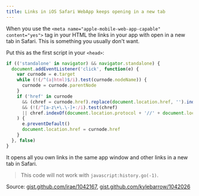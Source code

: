 ```yaml
---
title: Links in iOS Safari WebApp keeps opening in a new tab
---
```


When you use the `<meta name="apple-mobile-web-app-capable" content="yes">` tag in your HTML the links in your app with open in a new tab in Safari. This is something you usually don't want.

Put this as the first script in your `<head>`:

```js
if (('standalone' in navigator) && navigator.standalone) {
  document.addEventListener('click', function(e) {
    var curnode = e.target
    while (!(/^(a|html)$/i).test(curnode.nodeName)) {
      curnode = curnode.parentNode
    }
    if ('href' in curnode
      && (chref = curnode.href).replace(document.location.href, '').indexOf('#')
      && (!(/^[a-z\+\.\-]+:/i).test(chref)
      || chref.indexOf(document.location.protocol + '//' + document.location.host) === 0)
    ) {
      e.preventDefault()
      document.location.href = curnode.href
    }
  }, false)
}
```

It opens all you own links in the same app window and other links in a new tab in Safari.

> This code will not work with `javascript:history.go(-1)`.

Source: [gist.github.com/irae/1042167](https://gist.github.com/irae/1042167), [gist.github.com/kylebarrow/1042026](https://gist.github.com/kylebarrow/1042026)
